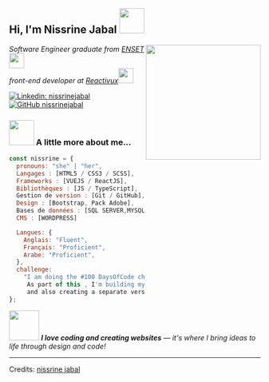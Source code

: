 <h2> Hi, I'm Nissrine Jabal <img src="https://media.giphy.com/media/v1.Y2lkPTc5MGI3NjExb2I2bzkyb252b250ZWhrbWtqcHY1M3pxcDZ5YzJvbGx3MnBwYnViNyZlcD12MV9zdGlja2Vyc19zZWFyY2gmY3Q9cw/w1pwl0F67JHGFLseNk/giphy.gif" width="50"></h2>
<img align='right' src="https://media.giphy.com/media/v1.Y2lkPTc5MGI3NjExMDh4Y2gwcnYzeXEzaWU0ZHE4emthejViaGprZXdiemNqYmtmY2dqbSZlcD12MV9zdGlja2Vyc19zZWFyY2gmY3Q9cw/5ndklThG9vUUdTmgMn/giphy.gif" width="230">

<p><em>Software Engineer graduate from <a href="https://enset-media.ac.ma/">ENSET</a><img src="https://media.giphy.com/media/v1.Y2lkPTc5MGI3NjExcmR6cGE3MGx5bTAxN2FjMnFjOWk1bGYwZjRqMG9uOGV1bGgxaTM5ZyZlcD12MV9zdGlja2Vyc19zZWFyY2gmY3Q9cw/2Yj2vRSHrhZIUyVPGl/giphy.gif" width="30"></br>front-end developer at <a href="https://www.reactivux.com/">Reactivux</a><img src="https://media.giphy.com/media/WUlplcMpOCEmTGBtBW/giphy.gif" width="30"> 
</em></p>

[![Linkedin: nissrinejabal](https://img.shields.io/badge/-nissrinejabal-blue?style=flat-square&logo=Linkedin&logoColor=white&link=https://www.linkedin.com/in/nissrine-jabal-b2a711192/)](https://www.linkedin.com/in/nissrine-jabal-b2a711192/)
[![GitHub nissrinejabal](https://img.shields.io/github/followers/nissrinejabal?label=follow&style=social)](https://github.com/nissrinejabal)

### <img src="https://media.giphy.com/media/v1.Y2lkPTc5MGI3NjExeTU0a3h0eWRoY3FkYXY3aWN0YzM1ZTVjNHZpdW5qdnF0bG5heWV6MCZlcD12MV9zdGlja2Vyc19zZWFyY2gmY3Q9cw/LOactPJKWtNLyErSCr/giphy.gif" width="50"> A little more about me...

```javascript
const nissrine = {
  pronouns: "she" | "her",
  Langages : [HTML5 / CSS3 / SCSS],
  Frameworks : [VUEJS / ReactJS],
  Bibliothèques : [JS / TypeScript],
  Gestion de version : [Git / GitHub],
  Design : [Bootstrap, Pack Adobe],
  Bases de données : [SQL SERVER,MYSQL],
  CMS : [WORDPRESS]

  Langues: {
    Anglais: "Fluent",
    Français: "Proficient",
    Arabe: "Proficient",
  },
  challenge:
    "I am doing the #100 DaysOfCode challenge focused on React and TypeScript.
     As part of this , I'm building my portfolio from scratch using React.js, 
     and also creating a separate version with Vue.js to explore both ecosystems.",
};
```

<img src="https://media.giphy.com/media/4eypShqG7ddoN6BGHK/giphy.gif?cid=ecf05e47bgvaa2647dcgpz18nfrbisgw8xdsdh105v87k9xh&ep=v1_stickers_search&rid=giphy.gif&ct=s" width="60"> <em><b>I love coding and creating websites</b> — it's where I bring ideas to life through design and code!</em>

---

Credits: [nissrine jabal](https://github.com/nissrinejabal)
